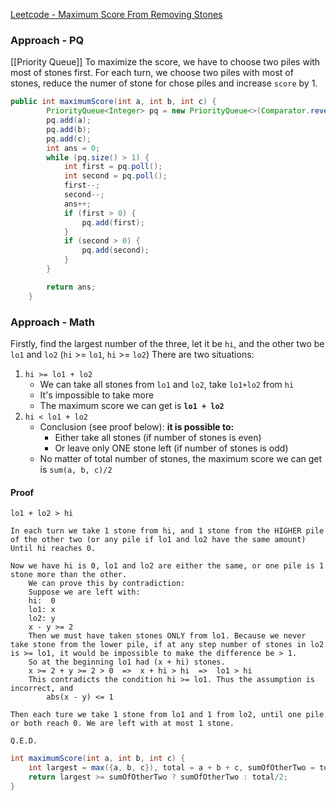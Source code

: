 [Leetcode - Maximum Score From Removing Stones](https://leetcode.com/problems/maximum-score-from-removing-stones/)

### Approach - PQ
[[Priority Queue]]
To maximize the score, we have to choose two piles with most of stones first.
For each turn, we choose two piles with most of stones, reduce the numer of stone for chose piles and increase `score` by 1.

```java
public int maximumScore(int a, int b, int c) {
        PriorityQueue<Integer> pq = new PriorityQueue<>(Comparator.reverseOrder());
        pq.add(a);
        pq.add(b);
        pq.add(c);
        int ans = 0;
        while (pq.size() > 1) {
            int first = pq.poll();
            int second = pq.poll();
            first--;
            second--;
            ans++;
            if (first > 0) {
                pq.add(first);
            }
            if (second > 0) {
                pq.add(second);
            }
        }

        return ans;
    }
```

### Approach - Math
Firstly, find the largest number of the three, let it be `hi`, and the other two be `lo1` and `lo2` (`hi` >= `lo1`, `hi` >= `lo2`)
There are two situations:

1. `hi >= lo1 + lo2`
	- We can take all stones from `lo1` and `lo2`, take `lo1+lo2` from `hi`
	- It's impossible to take more
	- The maximum score we can get is **`lo1 + lo2`**
2. `hi < lo1 + lo2`
	- Conclusion (see proof below): **it is possible to:**
		- Either take all stones (if number of stones is even)
		- Or leave only ONE stone left (if number of stones is odd)
	- No matter of total number of stones, the maximum score we can get is `sum(a, b, c)/2`

#### Proof

```
lo1 + lo2 > hi

In each turn we take 1 stone from hi, and 1 stone from the HIGHER pile of the other two (or any pile if lo1 and lo2 have the same amount)
Until hi reaches 0.

Now we have hi is 0, lo1 and lo2 are either the same, or one pile is 1 stone more than the other.
	We can prove this by contradiction:
	Suppose we are left with:
	hi:  0
	lo1: x
	lo2: y
	x - y >= 2
	Then we must have taken stones ONLY from lo1. Because we never take stone from the lower pile, if at any step number of stones in lo2 is >= lo1, it would be impossible to make the difference be > 1.
	So at the beginning lo1 had (x + hi) stones.
	x >= 2 + y >= 2 > 0  =>  x + hi > hi  =>  lo1 > hi
	This contradicts the condition hi >= lo1. Thus the assumption is incorrect, and
		abs(x - y) <= 1

Then each ture we take 1 stone from lo1 and 1 from lo2, until one pile or both reach 0. We are left with at most 1 stone.

Q.E.D.
```

```java
int maximumScore(int a, int b, int c) {
	int largest = max({a, b, c}), total = a + b + c, sumOfOtherTwo = total - largest;
	return largest >= sumOfOtherTwo ? sumOfOtherTwo : total/2;
}
```
